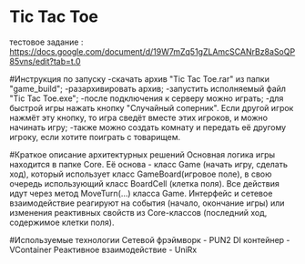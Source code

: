 # Tic Tac Toe
тестовое задание : https://docs.google.com/document/d/19W7mZq51gZLAmcSCANrBz8aSoQP85vns/edit?tab=t.0

#Инструкция по запуску
-скачать архив "Tic Tac Toe.rar" из папки "game_build";
-разархивировать архив;
-запустить исполняемый файл "Tic Tac Toe.exe";
-после подключения к серверу можно играть;
-для быстрой игры нажать кнопку "Случайный соперник". Если другой игрок нажмёт эту кнопку, то игра сведёт вместе этих игроков, и можно начинать игру;
-также можно создать комнату и передать её другому игроку, если хотите поиграть с товарищем.

#Краткое описание архитектурных решений
Основная логика игры находится в папке Core.
Её основа - класс Game (начать игру, сделать ход), который использует класс GameBoard(игровое поле), в свою очередь использующий класс BoardCell (клетка поля).
Все действия идут через метод MoveTurn(...) класса Game. Интерфейс и сетевое взаимодействие реагируют на события (начало, окончание игры) или изменения реактивных свойств из Core-классов (последний ход, содержимое клетки поля).

#Используемые технологии
Сетевой фрэймворк - PUN2
DI контейнер - VContainer
Реактивное взаимодействие - UniRx
